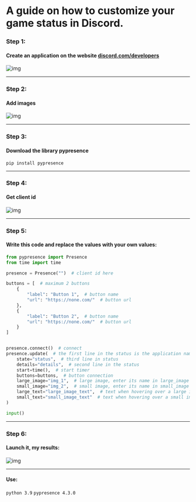# A guide on how to customize your game status in Discord.

### Step 1: 
#### Create an application on the website [discord.com/developers](https://discord.com/developers/applications)
![img](https://i.imgur.com/EFq1twc.gif)

---

### Step 2:
#### Add images
![img](https://i.imgur.com/wSSKzau.png)

---

### Step 3:
#### Download the library pypresence
`pip install pypresence`

---

### Step 4:
#### Get client id
![img](https://i.imgur.com/J4ajeya.png)

---

### Step 5:
#### Write this code and replace the values with your own values:
```py
from pypresence import Presence
from time import time

presence = Presence("")  # client id here

buttons = [  # maximum 2 buttons
    {
        "label": "Button 1",  # button name
        "url": "https://none.com/"  # button url
    },
    {
        "label": "Button 2",  # button name
        "url": "https://none.com/"  # button url
    }
]


presence.connect()  # connect
presence.update(  # the first line in the status is the application name
    state="status",  # third line in status
    details="details",  # second line in the status
    start=time(),  # start timer
    buttons=buttons,  # button connection
    large_image="img_1",  # large image, enter its name in large_image from step 2
    small_image="img_2",  # small image, enter its name in small_image from step 2
    large_text="large_image_text",  # text when hovering over a large image
    small_text="small_image_text"  # text when hovering over a small image
)

input()
```

---

### Step 6:
#### Launch it, my results:
![img](https://i.imgur.com/rMV0BHk.png)

---

#### Use:
`python 3.9`
`pypresence 4.3.0`
